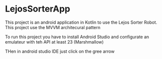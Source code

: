 # LejosSorterApp

This project is an android application in Kotlin to use the Lejos Sorter Robot.
This project use the MVVM architecural pattern

To run this project you have to install Android Studio and configurate an emulateur with teh API at least 23 (Marshmallow)

THen in android studio IDE just click on the gree arrow

